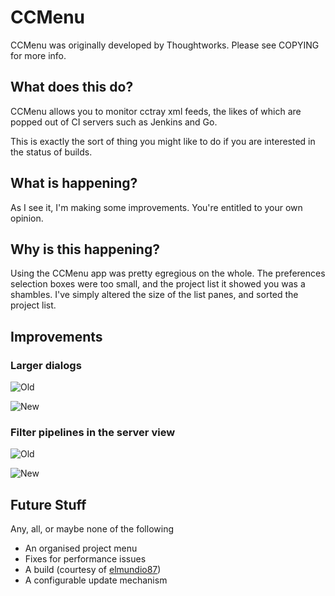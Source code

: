 # CCMenu

CCMenu was originally developed by Thoughtworks. Please see COPYING for
more info.

## What does this do?

CCMenu allows you to monitor cctray xml feeds, the likes of
which are popped out of CI servers such as Jenkins and Go.

This is exactly the sort of thing you might like to do if you
are interested in the status of builds.

## What is happening?

As I see it, I'm making some improvements. You're entitled
to your own opinion.

## Why is this happening?

Using the CCMenu app was pretty egregious on the whole.
The preferences selection boxes were too small, and the
project list it showed you was a shambles. I've simply altered
the size of the list panes, and sorted the project list.

## Improvements

### Larger dialogs

![Old](https://farm9.staticflickr.com/8486/8261759979_ffc550f959.jpg)

![New](https://farm9.staticflickr.com/8483/8261732387_5199f5fecc.jpg)

### Filter pipelines in the server view

![Old](https://farm9.staticflickr.com/8074/8262827590_89bc30e53a.jpg)

![New](https://farm9.staticflickr.com/8067/8262800328_c444fe8963.jpg)

## Future Stuff

Any, all, or maybe none of the following

- An organised project menu
- Fixes for performance issues
- A build (courtesy of [elmundio87](https://github.com/elmundio87))
- A configurable update mechanism